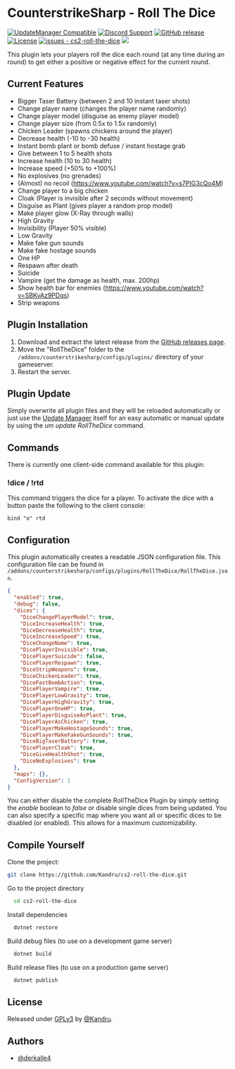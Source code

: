 # CounterstrikeSharp - Roll The Dice

[![UpdateManager Compatible](https://img.shields.io/badge/CS2-UpdateManager-darkgreen)](https://github.com/Kandru/cs2-update-manager/)
[![Discord Support](https://img.shields.io/discord/289448144335536138?label=Discord%20Support&color=darkgreen)](https://discord.gg/bkuF8xKHUt)
[![GitHub release](https://img.shields.io/github/release/Kandru/cs2-roll-the-dice?include_prereleases=&sort=semver&color=blue)](https://github.com/Kandru/cs2-roll-the-dice/releases/)
[![License](https://img.shields.io/badge/License-GPLv3-blue)](#license)
[![issues - cs2-roll-the-dice](https://img.shields.io/github/issues/Kandru/cs2-roll-the-dice?color=darkgreen)](https://github.com/Kandru/cs2-roll-the-dice/issues)
[![](https://www.paypalobjects.com/en_US/i/btn/btn_donateCC_LG.gif)](https://www.paypal.com/donate/?hosted_button_id=C2AVYKGVP9TRG)

This plugin lets your players roll the dice each round (at any time during an round) to get either a positive or negative effect for the current round.

## Current Features

- Bigger Taser Battery (between 2 and 10 instant taser shots)
- Change player name (changes the player name randomly)
- Change player model (disguise as enemy player model)
- Change player size (from 0.5x to 1.5x randomly)
- Chicken Leader (spawns chickens around the player)
- Decrease health (-10 to -30 health)
- Instant bomb plant or bomb defuse / instant hostage grab
- Give between 1 to 5 health shots
- Increase health (10 to 30 health)
- Increase speed (+50% to +100%)
- No explosives (no grenades)
- (Almost) no recoil (https://www.youtube.com/watch?v=s7PIG3cQo4M)
- Change player to a big chicken
- Cloak (Player is invisible after 2 seconds without movement)
- Disguise as Plant (gives player a random prop model)
- Make player glow (X-Ray through walls)
- High Gravity
- Invisibility (Player 50% visible)
- Low Gravity
- Make fake gun sounds
- Make fake hostage sounds
- One HP
- Respawn after death
- Suicide
- Vampire (get the damage as health, max. 200hp)
- Show health bar for enemies (https://www.youtube.com/watch?v=SBKvAz9PDqs)
- Strip weapons

## Plugin Installation

1. Download and extract the latest release from the [GitHub releases page](https://github.com/Kandru/cs2-roll-the-dice/releases/).
2. Move the "RollTheDice" folder to the `/addons/counterstrikesharp/configs/plugins/` directory of your gameserver.
3. Restart the server.

## Plugin Update

Simply overwrite all plugin files and they will be reloaded automatically or just use the [Update Manager](https://github.com/Kandru/cs2-update-manager/) itself for an easy automatic or manual update by using the *um update RollTheDice* command.

## Commands

There is currently one client-side command available for this plugin:

### !dice / !rtd

This command triggers the dice for a player. To activate the dice with a button paste the following to the client console:

```
bind "o" rtd
```

## Configuration

This plugin automatically creates a readable JSON configuration file. This configuration file can be found in `/addons/counterstrikesharp/configs/plugins/RollTheDice/RollTheDice.json`.

```json
{
  "enabled": true,
  "debug": false,
  "dices": {
    "DiceChangePlayerModel": true,
    "DiceIncreaseHealth": true,
    "DiceDecreaseHealth": true,
    "DiceIncreaseSpeed": true,
    "DiceChangeName": true,
    "DicePlayerInvisible": true,
    "DicePlayerSuicide": false,
    "DicePlayerRespawn": true,
    "DiceStripWeapons": true,
    "DiceChickenLeader": true,
    "DiceFastBombAction": true,
    "DicePlayerVampire": true,
    "DicePlayerLowGravity": true,
    "DicePlayerHighGravity": true,
    "DicePlayerOneHP": true,
    "DicePlayerDisguiseAsPlant": true,
    "DicePlayerAsChicken": true,
    "DicePlayerMakeHostageSounds": true,
    "DicePlayerMakeFakeGunSounds": true,
    "DiceBigTaserBattery": true,
    "DicePlayerCloak": true,
    "DiceGiveHealthShot": true,
    "DiceNoExplosives": true
  },
  "maps": {},
  "ConfigVersion": 1
}
```

You can either disable the complete RollTheDice Plugin by simply setting the *enable* boolean to *false* or disable single dices from being updated. You can also specify a specific map where you want all or specific dices to be disabled (or enabled). This allows for a maximum customizability.

## Compile Yourself

Clone the project:

```bash
git clone https://github.com/Kandru/cs2-roll-the-dice.git
```

Go to the project directory

```bash
  cd cs2-roll-the-dice
```

Install dependencies

```bash
  dotnet restore
```

Build debug files (to use on a development game server)

```bash
  dotnet build
```

Build release files (to use on a production game server)

```bash
  dotnet publish
```

## License

Released under [GPLv3](/LICENSE) by [@Kandru](https://github.com/Kandru).

## Authors

- [@derkalle4](https://www.github.com/derkalle4)
